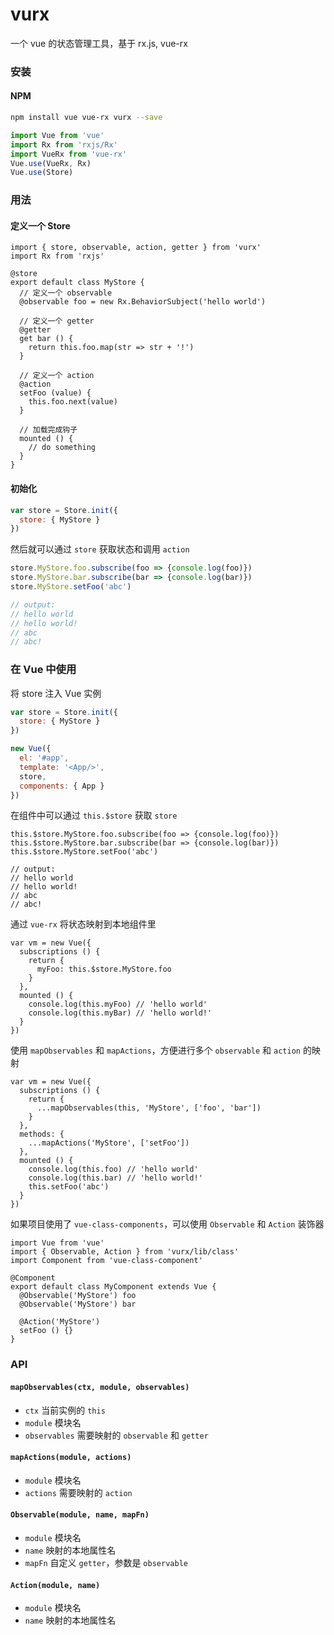 # vurx

一个 vue 的状态管理工具，基于 rx.js, vue-rx

### 安装


#### NPM

``` bash
npm install vue vue-rx vurx --save
```

```js
import Vue from 'vue'
import Rx from 'rxjs/Rx'
import VueRx from 'vue-rx'
Vue.use(VueRx, Rx)
Vue.use(Store)
```

### 用法

#### 定义一个 Store

```Js
import { store, observable, action, getter } from 'vurx'
import Rx from 'rxjs'

@store
export default class MyStore {
  // 定义一个 observable
  @observable foo = new Rx.BehaviorSubject('hello world')
  
  // 定义一个 getter
  @getter 
  get bar () {
    return this.foo.map(str => str + '!') 
  }
  
  // 定义一个 action
  @action
  setFoo (value) {
    this.foo.next(value)
  }
  
  // 加载完成钩子
  mounted () {
    // do something
  }
}
```

#### 初始化

```Javascript
var store = Store.init({
  store: { MyStore }
})
```

然后就可以通过 `store` 获取状态和调用 `action`

```Javascript
store.MyStore.foo.subscribe(foo => {console.log(foo)})
store.MyStore.bar.subscribe(bar => {console.log(bar)})
store.MyStore.setFoo('abc')

// output:
// hello world
// hello world!
// abc
// abc! 
```

### 在 Vue 中使用

将 store 注入 Vue 实例

```Javascript
var store = Store.init({
  store: { MyStore }
})

new Vue({
  el: '#app',
  template: '<App/>',
  store,
  components: { App }
})
```

在组件中可以通过 `this.$store` 获取 `store`

```Js
this.$store.MyStore.foo.subscribe(foo => {console.log(foo)})
this.$store.MyStore.bar.subscribe(bar => {console.log(bar)})
this.$store.MyStore.setFoo('abc')

// output:
// hello world
// hello world!
// abc
// abc!
```

通过 `vue-rx` 将状态映射到本地组件里

```Js
var vm = new Vue({
  subscriptions () {
    return {
      myFoo: this.$store.MyStore.foo
    }
  },
  mounted () {
    console.log(this.myFoo) // 'hello world'
    console.log(this.myBar) // 'hello world!'
  }
})
```

使用 `mapObservables` 和 `mapActions`，方便进行多个 `observable` 和 `action` 的映射 

```Js
var vm = new Vue({
  subscriptions () {
    return {
      ...mapObservables(this, 'MyStore', ['foo', 'bar'])
    }
  },
  methods: {
    ...mapActions('MyStore', ['setFoo'])
  },
  mounted () {
    console.log(this.foo) // 'hello world'
    console.log(this.bar) // 'hello world!'
    this.setFoo('abc')
  }
})
```

如果项目使用了 `vue-class-components`，可以使用 `Observable` 和 `Action` 装饰器

```Js
import Vue from 'vue'
import { Observable, Action } from 'vurx/lib/class'
import Component from 'vue-class-component'

@Component
export default class MyComponent extends Vue {
  @Observable('MyStore') foo
  @Observable('MyStore') bar
  
  @Action('MyStore')
  setFoo () {}
}
```

### API 

#### `mapObservables(ctx, module, observables)`
* `ctx` 当前实例的 `this`
* `module` 模块名
* `observables` 需要映射的 `observable` 和 `getter`

#### `mapActions(module, actions)`
* `module` 模块名
* `actions` 需要映射的 `action`

#### `Observable(module, name, mapFn)`
* `module` 模块名
* `name` 映射的本地属性名
* `mapFn` 自定义 `getter`，参数是 `observable`

#### `Action(module, name)`
* `module` 模块名
* `name` 映射的本地属性名

